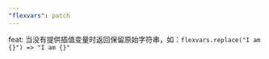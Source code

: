 ```yaml
---
"flexvars": patch
---
```


feat: 当没有提供插值变量时返回保留原始字符串，如：`flexvars.replace("I am {}") => "I am {}"`
```
